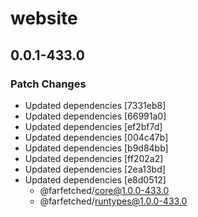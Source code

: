 # website

## 0.0.1-433.0

### Patch Changes

- Updated dependencies [7331eb8]
- Updated dependencies [66991a0]
- Updated dependencies [ef2bf7d]
- Updated dependencies [004c47b]
- Updated dependencies [b9d84bb]
- Updated dependencies [ff202a2]
- Updated dependencies [2ea13bd]
- Updated dependencies [e8d0512]
  - @farfetched/core@1.0.0-433.0
  - @farfetched/runtypes@1.0.0-433.0

